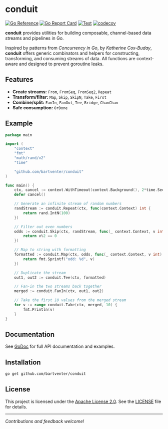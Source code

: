 # conduit

[![Go Reference](https://pkg.go.dev/badge/github.com/bartventer/conduit.svg)](https://pkg.go.dev/github.com/bartventer/conduit)
[![Go Report Card](https://goreportcard.com/badge/github.com/bartventer/conduit)](https://goreportcard.com/report/github.com/bartventer/conduit)
[![Test](https://github.com/bartventer/conduit/actions/workflows/default.yml/badge.svg)](https://github.com/bartventer/conduit/actions/workflows/default.yml)
[![codecov](https://codecov.io/github/bartventer/conduit/graph/badge.svg?token=U3bMp1wrWA)](https://codecov.io/github/bartventer/conduit)

**conduit** provides utilities for building composable, channel-based data streams and pipelines in Go.

Inspired by patterns from *Concurrency in Go*, by *Katherine Cox-Buday*, **conduit** offers generic combinators and helpers for constructing, transforming, and consuming streams of data. All functions are context-aware and designed to prevent goroutine leaks.

## Features

- **Create streams:** `From`, `FromSeq`, `FromSeq2`, `Repeat`
- **Transform/filter:** `Map`, `Skip`, `SkipN`, `Take`, `First`
- **Combine/split:** `FanIn`, `FanOut`, `Tee`, `Bridge`, `ChanChan`
- **Safe consumption:** `OrDone`

## Example

```go
package main

import (
    "context"
    "fmt"
    "math/rand/v2"
    "time"

    "github.com/bartventer/conduit"
)

func main() {
    ctx, cancel := context.WithTimeout(context.Background(), 2*time.Second)
    defer cancel()

    // Generate an infinite stream of random numbers
    randStream := conduit.Repeat(ctx, func(context.Context) int {
        return rand.IntN(100)
    })

    // Filter out even numbers
    odds := conduit.Skip(ctx, randStream, func(_ context.Context, v int) bool {
        return v%2 == 0
    })

    // Map to string with formatting
    formatted := conduit.Map(ctx, odds, func(_ context.Context, v int) string {
        return fmt.Sprintf("odd: %d", v)
    })

    // Duplicate the stream
    out1, out2 := conduit.Tee(ctx, formatted)

    // Fan-in the two streams back together
    merged := conduit.FanIn(ctx, out1, out2)

    // Take the first 10 values from the merged stream
    for v := range conduit.Take(ctx, merged, 10) {
        fmt.Println(v)
    }
}
```

## Documentation

See [GoDoc](https://pkg.go.dev/github.com/bartventer/conduit) for full API documentation and examples.

## Installation

```bash
go get github.com/bartventer/conduit
```

## License

This project is licensed under the [Apache License 2.0](https://www.apache.org/licenses/LICENSE-2.0). See the [LICENSE](LICENSE) file for details.

---

*Contributions and feedback welcome!*
